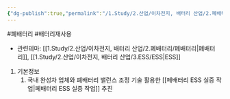 ```yaml
---
{"dg-publish":true,"permalink":"/1.Study/2.산업/이차전지, 배터리 산업/2.폐배터리/종목/이지트로닉스/","created":"2024-11-20T21:02:27.635+09:00","updated":"2025-06-03T20:07:21.415+09:00"}
---
```


#폐배터리 #배터리재사용




- 관련테마: [[1.Study/2.산업/이차전지, 배터리 산업/2.폐배터리/폐배터리\|폐배터리]], [[1.Study/2.산업/이차전지, 배터리 산업/3.ESS/ESS\|ESS]]


1. 기본정보
	1. 국내 완성차 업체와 폐배터리 밸런스 조정 기술 활용한 [[페배터리 ESS 실증 작업\|페배터리 ESS 실증 작업]] 추진